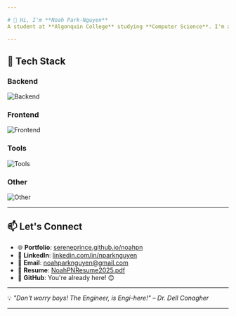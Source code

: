 ```yaml
---

# 👋 Hi, I'm **Noah Park-Nguyen**  
A student at **Algonquin College** studying **Computer Science**. I'm all about software development, IT, and everything **fullstack**. Whether it's building back-end systems, crafting sleek front-end interfaces, or exploring new technologies, I'm always up for a challenge. I love starting new projects, almost as much as I love leaving them unfinished.

---
```


## 🔧 **Tech Stack**

### Backend
![Backend](https://skillicons.dev/icons?i=java,nodejs,mongodb,spring,maven,express)

### Frontend
![Frontend](https://skillicons.dev/icons?i=react,tailwind,vite,html,css,js)

### Tools
![Tools](https://skillicons.dev/icons?i=git,github,vscode,idea)

### Other
![Other](https://skillicons.dev/icons?i=python,c,cpp)

---

## 📫 Let's Connect
- 🌐 **Portfolio**: [sereneprince.github.io/noahpn](https://sereneprince.github.io/noahpn/)  
- 💼 **LinkedIn**: [linkedin.com/in/nparknguyen](https://www.linkedin.com/in/nparknguyen/)  
- 📧 **Email**: [noahparknguyen@gmail.com](mailto:noahparknguyen@gmail.com)
- 📄 **Resume**: [NoahPNResume2025.pdf](https://github.com/user-attachments/files/18627573/NoahPNResume2025.pdf)
- 🐙 **GitHub**: You're already here! 😊

---

💡 *"Don't worry boys! The Engineer, is Engi-here!"* – *Dr. Dell Conagher*

---

